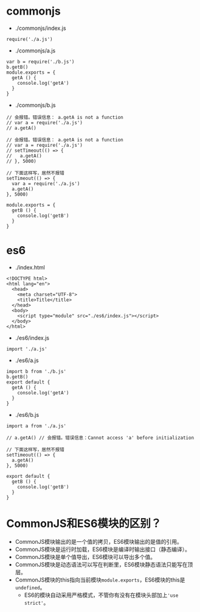 # commonjs
* ./commonjs/index.js
```
require('./a.js')
```
* ./commonjs/a.js
```
var b = require('./b.js')
b.getB()
module.exports = {
  getA () {
    console.log('getA')
  }
}
```
* ./commonjs/b.js
```
// 会报错。错误信息： a.getA is not a function
// var a = require('./a.js')
// a.getA()

// 会报错。错误信息： a.getA is not a function
// var a = require('./a.js')
// setTimeout(() => {
//   a.getA()
// }, 5000)

// 下面这样写，居然不报错
setTimeout(() => {
  var a = require('./a.js')
  a.getA()
}, 5000)

module.exports = {
  getB () {
    console.log('getB')
  }
}
```

# es6
* ./index.html
```
<!DOCTYPE html>
<html lang="en">
  <head>
    <meta charset="UTF-8">
    <title>Title</title>
  </head>
  <body>
    <script type="module" src="./es6/index.js"></script>
  </body>
</html>
```
* ./es6/index.js
```
import './a.js'
```
* ./es6/a.js
```
import b from './b.js'
b.getB()
export default {
  getA () {
    console.log('getA')
  }
}
```
* ./es6/b.js
```
import a from './a.js'

// a.getA() // 会报错。错误信息：Cannot access 'a' before initialization

// 下面这样写，居然不报错
setTimeout(() => {
  a.getA()
}, 5000)

export default {
  getB () {
    console.log('getB')
  }
}
```

# CommonJS和ES6模块的区别？
* CommonJS模块输出的是一个值的拷贝，ES6模块输出的是值的引用。
* CommonJS模块是运行时加载，ES6模块是编译时输出接口（静态编译）。
* CommonJS模块是单个值导出，ES6模块可以导出多个值。
* CommonJS模块是动态语法可以写在判断里，ES6模块静态语法只能写在顶层。
* CommonJS模块的this指向当前模块`module.exports`，ES6模块的this是`undefined`。
  - ES6的模块自动采用严格模式，不管你有没有在模块头部加上`'use strict'`。
